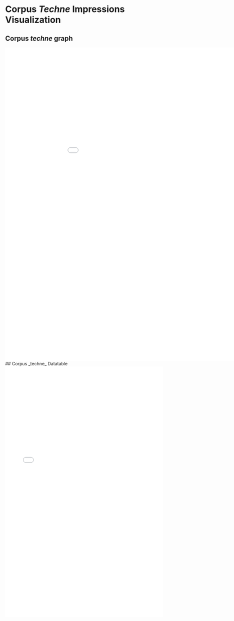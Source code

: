# Corpus _Techne_ Impressions Visualization
## Corpus _techne_ graph
<iframe src="visualizations/corpus_visualization.html"
    sandbox="allow-same-origin allow-scripts"
    width="1000"
    height="1000"
    scrolling="yes"
    seamless="seamless"
    frameborder="0">
</iframe>
## Corpus _techne_ Datatable
<iframe src="visualizations/corpus_datatable.html"
    sandbox="allow-same-origin allow-scripts"
    width="100%"
    height="800"
    scrolling="yes"
    seamless="seamless"
    frameborder="0">
</iframe>
